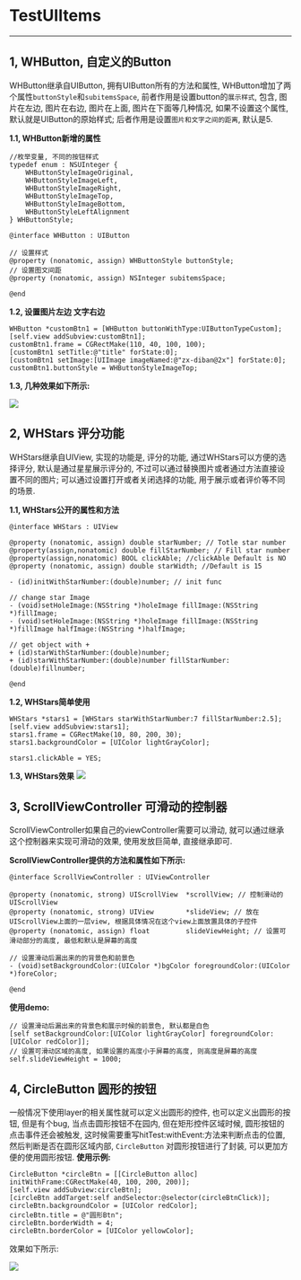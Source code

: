 # TestUIItems
***

## 1, WHButton, 自定义的Button

WHButton继承自UIButton, 拥有UIButton所有的方法和属性, WHButton增加了两个属性`buttonStyle`和`subitemsSpace`, 前者作用是设置button的`展示样式`, 包含, 图片在左边, 图片在右边, 图片在上面, 图片在下面等几种情况, 如果不设置这个属性, 默认就是UIButton的原始样式; 后者作用是设置`图片和文字之间的距离`, 默认是5. 

**1.1, WHButton新增的属性**

```
//枚举变量, 不同的按钮样式
typedef enum : NSUInteger {
    WHButtonStyleImageOriginal,
    WHButtonStyleImageLeft,
    WHButtonStyleImageRight,
    WHButtonStyleImageTop,
    WHButtonStyleImageBottom,
    WHButtonStyleLeftAlignment
} WHButtonStyle;

@interface WHButton : UIButton

// 设置样式
@property (nonatomic, assign) WHButtonStyle buttonStyle;
// 设置图文间距
@property (nonatomic, assign) NSInteger subitemsSpace;

@end
```
**1.2, 设置图片左边 文字右边**

```
WHButton *customBtn1 = [WHButton buttonWithType:UIButtonTypeCustom];
[self.view addSubview:customBtn1];
customBtn1.frame = CGRectMake(110, 40, 100, 100);
[customBtn1 setTitle:@"title" forState:0];
[customBtn1 setImage:[UIImage imageNamed:@"zx-diban@2x"] forState:0];
customBtn1.buttonStyle = WHButtonStyleImageTop;
```
**1.3, 几种效果如下所示:**

![](http://ww4.sinaimg.cn/large/6281e9fbgw1f13a8p8z2jj20ku12awfr.jpg)

## 2, WHStars 评分功能
WHStars继承自UIView, 实现的功能是, 评分的功能, 通过WHStars可以方便的选择评分, 默认是通过星星展示评分的, 不过可以通过替换图片或者通过方法直接设置不同的图片; 可以通过设置打开或者关闭选择的功能, 用于展示或者评价等不同的场景.

**1.1, WHStars公开的属性和方法**

```
@interface WHStars : UIView

@property (nonatomic, assign) double starNumber; // Totle star number
@property(assign,nonatomic) double fillStarNumber; // Fill star number
@property(assign,nonatomic) BOOL clickAble; //clickAble Default is NO
@property (nonatomic, assign) double starWidth; //Default is 15

- (id)initWithStarNumber:(double)number; // init func

// change star Image
- (void)setHoleImage:(NSString *)holeImage fillImage:(NSString *)fillImage;
- (void)setHoleImage:(NSString *)holeImage fillImage:(NSString *)fillImage halfImage:(NSString *)halfImage;

// get object with +
+ (id)starWithStarNumber:(double)number;
+ (id)starWithStarNumber:(double)number fillStarNumber:(double)fillnumber;

@end
```

**1.2, WHStars简单使用**

```
WHStars *stars1 = [WHStars starWithStarNumber:7 fillStarNumber:2.5];
[self.view addSubview:stars1];
stars1.frame = CGRectMake(10, 80, 200, 30);
stars1.backgroundColor = [UIColor lightGrayColor];

stars1.clickAble = YES;
```
**1.3, WHStars效果**
![](http://ww1.sinaimg.cn/large/6281e9fbgw1f13e5pychrj20kk05074b.jpg)

## 3, ScrollViewController 可滑动的控制器
ScrollViewController如果自己的viewController需要可以滑动, 就可以通过继承这个控制器来实现可滑动的效果, 使用发放巨简单, 直接继承即可.

**ScrollViewController提供的方法和属性如下所示:**

```
@interface ScrollViewController : UIViewController

@property (nonatomic, strong) UIScrollView  *scrollView; // 控制滑动的UIScrollView
@property (nonatomic, strong) UIView        *slideView; // 放在UIScrollView上面的一层view, 根据具体情况在这个view上面放置具体的子控件
@property (nonatomic, assign) float         slideViewHeight; // 设置可滑动部分的高度, 最低和默认是屏幕的高度

// 设置滑动后漏出来的的背景色和前景色
- (void)setBackgroundColor:(UIColor *)bgColor foregroundColor:(UIColor *)foreColor;

@end
```

**使用demo:**

```
// 设置滑动后漏出来的背景色和展示时候的前景色, 默认都是白色
[self setBackgroundColor:[UIColor lightGrayColor] foregroundColor:[UIColor redColor]];
// 设置可滑动区域的高度, 如果设置的高度小于屏幕的高度, 则高度是屏幕的高度
self.slideViewHeight = 1000;
```

## 4, CircleButton 圆形的按钮
一般情况下使用layer的相关属性就可以定义出圆形的控件, 也可以定义出圆形的按钮, 但是有个bug, 当点击圆形按钮不在园内, 但在矩形控件区域时候, 圆形按钮的点击事件还会被触发, 这时候需要重写hitTest:withEvent:方法来判断点击的位置, 然后判断是否在圆形区域内部, `CircleButton` 对圆形按钮进行了封装, 可以更加方便的使用圆形按钮. 
**使用示例:**

```
CircleButton *circleBtn = [[CircleButton alloc] initWithFrame:CGRectMake(40, 100, 200, 200)];
[self.view addSubview:circleBtn];
[circleBtn addTarget:self andSelector:@selector(circleBtnClick)];
circleBtn.backgroundColor = [UIColor redColor];
circleBtn.title = @"圆形Btn";
circleBtn.borderWidth = 4;
circleBtn.borderColor = [UIColor yellowColor];
```
效果如下所示:

![](http://ww3.sinaimg.cn/large/6281e9fbgw1f19cj75lemj20fa09mmxh.jpg)






